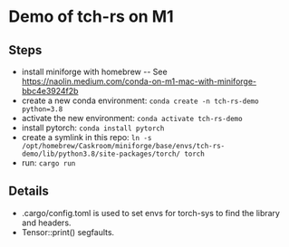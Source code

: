 # Demo of tch-rs on M1

## Steps

- install miniforge with homebrew -- See  https://naolin.medium.com/conda-on-m1-mac-with-miniforge-bbc4e3924f2b
- create a new conda environment: `conda create -n tch-rs-demo python=3.8`
- activate the new environment: `conda activate tch-rs-demo`
- install pytorch: `conda install pytorch`
- create a symlink in this repo: `ln -s /opt/homebrew/Caskroom/miniforge/base/envs/tch-rs-demo/lib/python3.8/site-packages/torch/ torch`
- run: `cargo run`

## Details

- .cargo/config.toml is used to set envs for torch-sys to find the library and headers.
- Tensor::print() segfaults.

